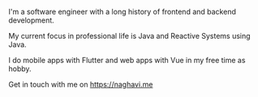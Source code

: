 I'm a software engineer with a long history of frontend and backend development.

My current focus in professional life is Java and Reactive Systems using Java.

I do mobile apps with Flutter and web apps with Vue in my free time as hobby.

Get in touch with me on https://naghavi.me

<!--
**mohamnag/mohamnag** is a ✨ _special_ ✨ repository because its `README.md` (this file) appears on your GitHub profile.

Here are some ideas to get you started:

- 🔭 I’m currently working on ...
- 🌱 I’m currently learning ...
- 👯 I’m looking to collaborate on ...
- 🤔 I’m looking for help with ...
- 💬 Ask me about ...
- 📫 How to reach me: ...
- 😄 Pronouns: ...
- ⚡ Fun fact: ...
-->
